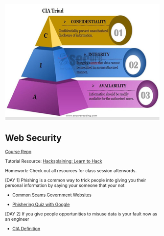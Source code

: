 ![Web Security](cia-triad.png)
# Web Security

[Course Repo](https://github.com/Make-School-Courses/BEW-2.3-Web-Security)

Tutorial Resource: [Hacksplaining: Learn to Hack](https://www.hacksplaining.com/)

Homework:
Check out all resources for class session afterwords.

[DAY 1] Phishing is a common way to trick people into giving you their personal information by saying your someone that your not
- [Common Scams Government Websites](https://www.consumer.ftc.gov/features/scam-alerts) 

- [Phishering Quiz with Google](https://phishingquiz.withgoogle.com/)

[DAY 2] If you give people opportunities to misuse data is your fault now as an engineer
- [CIA Definition](https://whatis.techtarget.com/definition/Confidentiality-integrity-and-availability-CIA)

